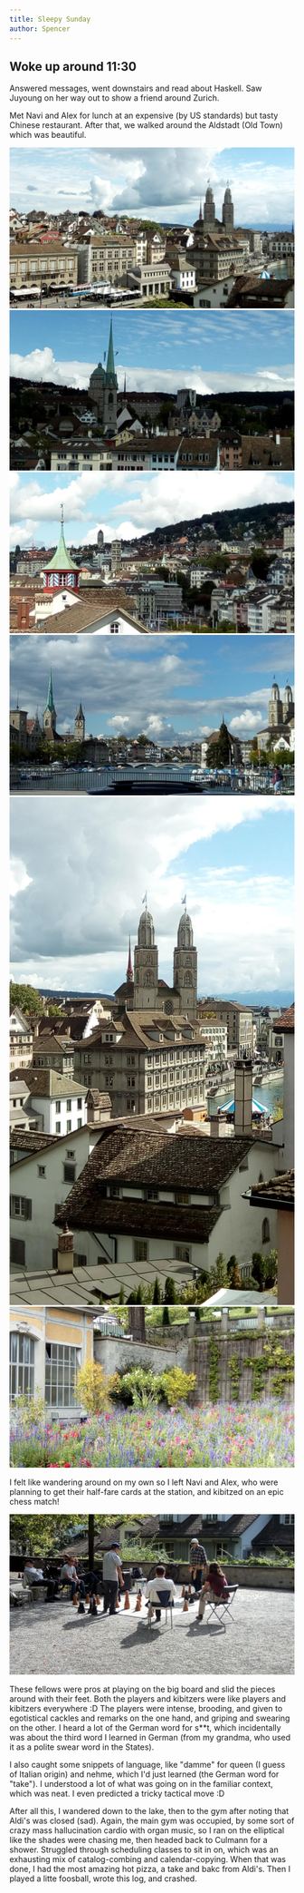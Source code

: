 ```yaml
---
title: Sleepy Sunday
author: Spencer
---
```


## Woke up around 11:30

Answered messages, went downstairs and read about Haskell. Saw Juyoung on her way out to show a friend around Zurich.

Met Navi and Alex for lunch at an expensive (by US standards) but tasty Chinese restaurant. After that, we walked around the Aldstadt (Old Town) which was beautiful.

![oldtown1](../images/oldtown1.jpg)  
![oldtown2](../images/oldtown2.jpg)
![oldtown3](../images/oldtown3.jpg)  
![oldtown5](../images/oldtown5.jpg)  
![oldtown4](../images/oldtown4.jpg)
![garden](../images/garden.jpg)

I felt like wandering around on my own so I left Navi and Alex, who were planning to get their half-fare cards at the station, and kibitzed on an epic chess match!

![chess_match](../images/chess_match.jpg)

These fellows were pros at playing on the big board and slid the pieces around with their feet. Both the players and kibitzers were like players and kibitzers everywhere :D The players were intense, brooding, and given to egotistical cackles and remarks on the one hand, and griping and swearing on the other. I heard a lot of the German word for s**t, which incidentally was about the third word I learned in German (from my grandma, who used it as a polite swear word in the States).

I also caught some snippets of language, like "damme" for queen (I guess of Italian origin) and nehme, which I'd just learned (the German word for "take"). I understood a lot of what was going on in the familiar context, which was neat. I even predicted a tricky tactical move :D

After all this, I wandered down to the lake, then to the gym after noting that Aldi's was closed (sad). Again, the main gym was occupied, by some sort of crazy mass hallucination cardio with organ music, so I ran on the elliptical like the shades were chasing me, then headed back to Culmann for a shower. Struggled through scheduling classes to sit in on, which was an exhausting mix of catalog-combing and calendar-copying. When that was done, I had the most amazing hot pizza, a take and bakc from Aldi's. Then I played a litte foosball, wrote this log, and crashed.

